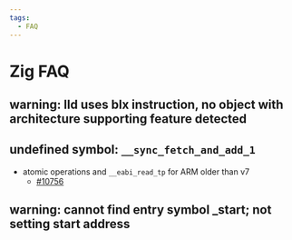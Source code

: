 ```yaml
---
tags:
  - FAQ
---
```


# Zig FAQ

## warning: lld uses blx instruction, no object with architecture supporting feature detected

## undefined symbol: `__sync_fetch_and_add_1`

- atomic operations and `__eabi_read_tp` for ARM older than v7
  - [#10756](https://github.com/ziglang/zig/pull/10756)

## warning: cannot find entry symbol \_start; not setting start address
